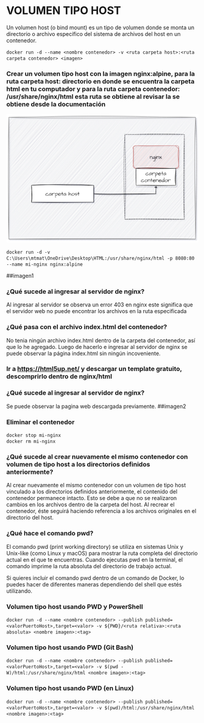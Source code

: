 # VOLUMEN TIPO HOST
Un volumen host (o bind mount) es un tipo de volumen donde se monta un directorio o archivo específico del sistema de archivos del host en un contenedor.

```
docker run -d --name <nombre contenedor> -v <ruta carpeta host>:<ruta carpeta contenedor> <imagen> 
```

### Crear un volumen tipo host con la imagen nginx:alpine, para la ruta carpeta host: directorio en donde se encuentra la carpeta html en tu computador y para la ruta carpeta contenedor: /usr/share/nginx/html esta ruta se obtiene al revisar la se obtiene desde la documentación

![Volúmenes](imagenes/volumen-host.PNG)

```
docker run -d -v C:\Users\mtmat\OneDrive\Desktop\HTML:/usr/share/nginx/html -p 8080:80 --name mi-nginx nginx:alpine
```

##imagen1

### ¿Qué sucede al ingresar al servidor de nginx?


Al ingresar al servidor se observa un error 403 en nginx este significa que el servidor web no puede encontrar los archivos en la ruta especificada


### ¿Qué pasa con el archivo index.html del contenedor?


No tenia ningún archivo index.html dentro de la carpeta del contenedor, así que lo he agregado. Luego de hacerlo e ingresar al servidor de nginx se puede observar la página index.html sin ningún incoveniente.


### Ir a https://html5up.net/ y descargar un template gratuito, descomprirlo dentro de nginx/html

### ¿Qué sucede al ingresar al servidor de nginx?


Se puede observar la pagina web descargada previamente.
##imagen2


### Eliminar el contenedor
```
docker stop mi-nginx
docker rm mi-nginx
```

### ¿Qué sucede al crear nuevamente el mismo contenedor con volumen de tipo host a los directorios definidos anteriormente?

Al crear nuevamente el mismo contenedor con un volumen de tipo host vinculado a los directorios definidos anteriormente, el contenido del contenedor permanece intacto. Esto se debe a que no se realizaron cambios en los archivos dentro de la carpeta del host. Al recrear el contenedor, éste seguirá haciendo referencia a los archivos originales en el directorio del host.


### ¿Qué hace el comando pwd?

El comando pwd (print working directory) se utiliza en sistemas Unix y Unix-like (como Linux y macOS) para mostrar la ruta completa del directorio actual en el que te encuentras. Cuando ejecutas pwd en la terminal, el comando imprime la ruta absoluta del directorio de trabajo actual.


Si quieres incluir el comando pwd dentro de un comando de Docker, lo puedes hacer de diferentes maneras dependiendo del shell que estés utilizando.


### Volumen tipo host usando PWD y PowerShell
```
docker run -d --name <nombre contenedor> --publish published=<valorPuertoHost>,target=<valor> -v ${PWD}/<ruta relativa>:<ruta absoluta> <nombre imagen>:<tag> 
```

### Volumen tipo host usando PWD (Git Bash)

```
docker run -d --name <nombre contenedor> --publish published=<valorPuertoHost>,target=<valor> -v $(pwd -W)/html:/usr/share/nginx/html <nombre imagen>:<tag> 
```

### Volumen tipo host usando PWD (en Linux)

```
docker run -d --name <nombre contenedor> --publish published=<valorPuertoHost>,target=<valor> -v $(pwd)/html:/usr/share/nginx/html <nombre imagen>:<tag> 
```

